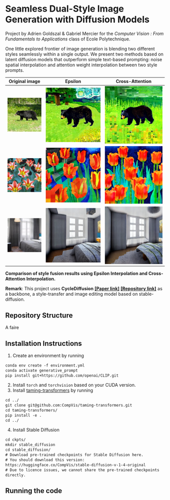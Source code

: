 # Seamless Dual-Style Image Generation with Diffusion Models

Project by Adrien Goldszal & Gabriel Mercier for the *Computer Vision : From Fundamentals to Applications* class of Ecole Polytechnique. 

One little explored frontier of image generation is blending two different styles seamlessly within a single output. We present two methods based on latent diffusion models that outperform simple text-based prompting: noise spatial interpolation and attention weight interpolation between two style prompts.

| **Original image** | **Epsilon** | **Cross-Attention** |
|:-------------------:|:-----------:|:-------------------:|
| ![Original](assets/image_4.png) | ![Epsilon](assets/image_4_eps.png) | ![Cross-Attention](assets/image_4_cross.png) |
| ![Original](assets/image_7.png) | ![Epsilon](assets/image_7_eps.png) | ![Cross-Attention](assets/image_7_cross.png) |
| ![Original](assets/image_8.png) | ![Epsilon](assets/image_8_eps.png) | ![Cross-Attention](assets/image_8_cross.png) |

**Comparison of style fusion results using Epsilon Interpolation and Cross-Attention Interpolation.**


**Remark**: This project uses **CycleDiffusion** [**[Paper link]**](https://arxiv.org/abs/2210.05559) [**[Repository link]**](https://github.com/ChenWu98/cycle-diffusion?tab=readme-ov-file) as a backbone, a style-transfer and image editing model based on stable-diffusion. 

## Repository Structure

A faire

## Installation Instructions

1. Create an environment by running

```shell
conda env create -f environment.yml
conda activate generative_prompt
pip install git+https://github.com/openai/CLIP.git
```

2. Install `torch` and `torchvision` based on your CUDA version.
3. Install [taming-transformers](https://github.com/CompVis/taming-transformers) by running

```shell
cd ../
git clone git@github.com:CompVis/taming-transformers.git
cd taming-transformers/
pip install -e .
cd ../
```
4. Install Stable Diffusion

```shell
cd ckpts/
mkdir stable_diffusion
cd stable_diffusion/
# Download pre-trained checkpoints for Stable Diffusion here.
# You should download this version: https://huggingface.co/CompVis/stable-diffusion-v-1-4-original
# Due to licence issues, we cannot share the pre-trained checkpoints directly.
```

## Running the code